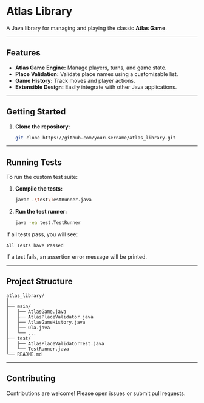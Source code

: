 # Atlas Library

A Java library for managing and playing the classic **Atlas Game**.

---

## Features

- **Atlas Game Engine:** Manage players, turns, and game state.
- **Place Validation:** Validate place names using a customizable list.
- **Game History:** Track moves and player actions.
- **Extensible Design:** Easily integrate with other Java applications.

---

## Getting Started

1. **Clone the repository:**
   ```bash
   git clone https://github.com/yourusername/atlas_library.git
   ```

---

## Running Tests

To run the custom test suite:

1. **Compile the tests:**
   ```bash
   javac .\test\TestRunner.java
   ```

2. **Run the test runner:**
   ```bash
   java -ea test.TestRunner
   ```

If all tests pass, you will see:
```
All Tests have Passed
```
If a test fails, an assertion error message will be printed.

---

## Project Structure

```
atlas_library/
│
├── main/
│   ├── AtlasGame.java
│   ├── AtlasPlaceValidator.java
│   ├── AtlasGameHistory.java
│   ├── Ola.java
│   └── ...
├── test/
│   ├── AtlasPlaceValidatorTest.java
│   └── TestRunner.java
└── README.md
```

---

## Contributing

Contributions are welcome! Please open issues or submit pull requests.
